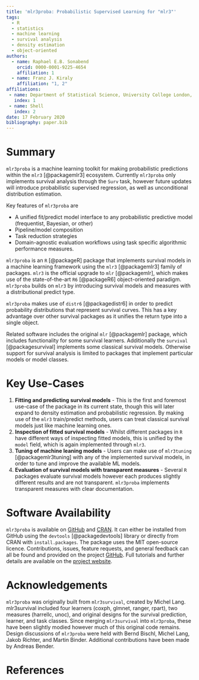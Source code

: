 ```yaml
---
title: 'mlr3proba: Probabilistic Supervised Learning for "mlr3"'
tags:
  - R
  - statistics
  - machine learning
  - survival analysis
  - density estimation
  - object-oriented
authors:
  - name: Raphael E.B. Sonabend
    orcid: 0000-0001-9225-4654
    affiliation: 1
  - name: Franz J. Kiraly
    affiliation: "1, 2"
affiliations:
 - name: Department of Statistical Science, University College London, Gower Street, London WC1E 6BT, United Kingdom
   index: 1
 - name: Shell
   index: 2
date: 17 February 2020
bibliography: paper.bib
---
```


# Summary

`mlr3proba` is a machine learning toolkit for making probabilistic predictions within the `mlr3` [@packagemlr3] ecosystem. Currently `mlr3proba` only implements survival analysis through the `Surv` task, however future updates will introduce probabilistic supervised regression, as well as unconditional distribution estimation.

Key features of `mlr3proba` are

* A unified fit/predict model interface to any probabilistic predictive model (frequentist, Bayesian, or other)
* Pipeline/model composition
* Task reduction strategies
* Domain-agnostic evaluation workflows using task specific algorithmic performance measures.

`mlr3proba` is an `R` [@packageR] package that implements survival models in a machine learning framework using the `mlr3` [@packagemlr3] family of packages. `mlr3` is the official upgrade to `mlr` [@packagemlr], which makes use of the state-of-the-art `R6` [@packageR6] object-oriented paradigm. `mlr3proba` builds on `mlr3` by introducing survival models and measures with a distributional predict type.

`mlr3proba`  makes use of `distr6` [@packagedistr6] in order to predict probability distributions that represent survival curves. This has a key advantage over other survival packages as it unifies the return type into a single object. 

Related software includes the original `mlr` [@packagemlr] package, which includes functionality for some survival learners. Additionally the `survival` [@packagesurvival] implements some classical survival models. Otherwise support for survival analysis is limited to packages that implement particular models or model classes.

# Key Use-Cases

1. **Fitting and predicting survival models** - This is the first and foremost use-case of the package in its current state, though this will later expand to density estimation and probabilistic regression. By making use of the `mlr3` train/predict methods, users can treat classical survival models just like machine learning ones.
2. **Inspection of fitted survival models** - Whilst different packages in `R` have different ways of inspecting fitted models, this is unified by the `model` field, which is again implemented through `mlr3`.
3. **Tuning of machine leaning models** - Users can make use of `mlr3tuning` [@packagemlr3tuning] with any of the implemented survival models, in order to tune and improve the available ML models.
4. **Evaluation of survival models with transparent measures** - Several `R` packages evaluate survival models however each produces slightly different results and are not transparent. `mlr3proba` implements transparent measures with clear documentation.

# Software Availability

`mlr3proba` is available on [GitHub](https://github.com/mlr-org/mlr3proba) and [CRAN](https://CRAN.R-project.org/package=mlr3proba). It can either be installed from GitHub using the `devtools` [@packagedevtools] library or directly from CRAN with `install.packages`. The package uses the MIT open-source licence. Contributions, issues, feature requests, and general feedback can all be found and provided on the project [GitHub](https://github.com/mlr-org/mlr3proba). Full tutorials and further details are available on the [project website](https://mlr3proba.mlr-org.com/).

# Acknowledgements
`mlr3proba` was originally built from `mlr3survival`, created by Michel Lang. mlr3survival included four learners (coxph, glmnet, ranger, rpart), two measures (harrellc, unoc), and original designs for the survival prediction, learner, and task classes. Since merging `mlr3survival` into `mlr3proba`, these have been slightly modied however much of this original code remains. Design discussions of `mlr3proba` were held with Bernd Bischl, Michel Lang, Jakob Richter, and Martin Binder. Additional contributions have been made by Andreas Bender.

# References